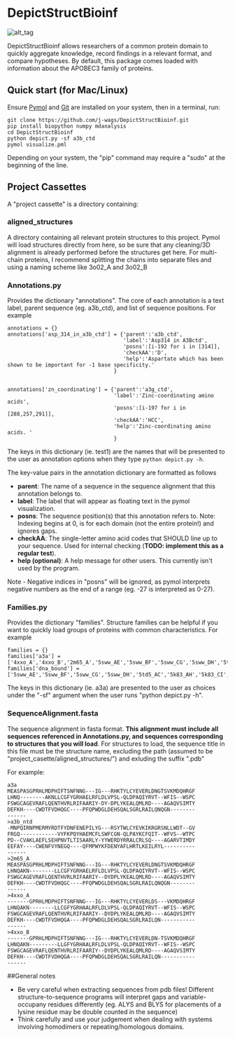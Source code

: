 # DepictStructBioinf

![alt_tag](https://github.com/j-wags/DepictStructBioinf/blob/master/test_region_image.png)

DepictStructBioinf allows researchers of a common protein domain to quickly aggregate knowledge, record findings in a relevant format, and compare hypotheses. By default, this package comes loaded with information about the APOBEC3 family of proteins. 

## Quick start (for Mac/Linux)

Ensure [Pymol](https://sourceforge.net/projects/pymol/) and [Git](https://git-scm.com/book/en/v2/Getting-Started-Installing-Git) are installed on your system, then in a terminal, run:

```
git clone https://github.com/j-wags/DepictStructBioinf.git
pip install biopython numpy mdanalysis
cd DepictStructBioinf
python depict.py -sf a3b_ctd
pymol visualize.pml
```
Depending on your system, the "pip" command may require a "sudo" at the beginning of the line.

## Project Cassettes
A "project cassette" is a directory containing:

### aligned_structures
A directory containing all relevant protein structures to this project. Pymol will load structures directly from here, so be sure that any cleaning/3D alignment is already performed before the structures get here. For multi-chain proteins, I recommend splitting the chains into separate files and using a naming scheme like 3o02_A and 3o02_B

### Annotations.py
Provides the dictionary "annotations". The core of each annotation is a text label, parent sequence (eg. a3b_ctd), and list of sequence positions. For example

```
annotations = {}
annotations['asp_314_in_a3b_ctd'] = {'parent':'a3b_ctd',
                                     'label':'Asp314 in A3Bctd',
                                     'posns':[i-192 for i in [314]], 
                                     'checkAA':'D',
                                     'help':'Aspartate which has been shown to be important for -1 base specificity.'
                                  }


annotations['zn_coordinating'] = {'parent':'a3g_ctd',
                                  'label':'Zinc-coordinating amino acids',
                                  'posns':[i-197 for i in [288,257,291]],
                                  'checkAA':'HCC',
                                  'help':'Zinc-coordinating amino acids. '
                                  }
```

The keys in this dictionary (ie. test1) are the names that will be presented to the user as annotation options when they type ```python depict.py -h```.

The key-value pairs in the annotation dictionary are formatted as follows

- **parent**: The name of a sequence in the sequence alignment that this annotation belongs to.
- **label**: The label that will appear as floating text in the pymol visualization.
- **posns**: The sequence position(s) that this annotation refers to. Note: Indexing begins at 0, is for each domain (not the entire protein!) and ignores gaps.
- **checkAA**: The single-letter amino acid codes that SHOULD line up to your sequence. Used for internal checking (**TODO: implement this as a regular test**).
- **help (optional)**: A help message for other users. This currently isn't used by the program.

Note - Negative indices in "posns" will be ignored, as pymol interprets negative numbers as the end of a range (eg. -27 is interpreted as 0-27). 



### Families.py
Provides the dictionary "families". Structure families can be helpful if you want to quickly load groups of proteins with common characteristics. For example
```
families = {}
families['a3a'] = ['4xxo_A','4xxo_B','2m65_A','5sww_AE','5sww_BF','5sww_CG','5sww_DH','5td5_AC']
families['dna_bound'] = ['5sww_AE','5sww_BF','5sww_CG','5sww_DH','5td5_AC','5k83_AH','5k83_CI','5k83_EJ']

```


The keys in this dictionary (ie. a3a) are presented to the user as choices under the "-sf" argument when the user runs "python depict.py -h".


### SequenceAlignment.fasta
The sequence alignment in fasta format. **This alignment must include all sequences referenced in Annotations.py, and sequences corresponding to structures that you will load**. For structures to load, the sequence title in this file must be the structure name, excluding the path (assumed to be "project_casette/aligned_structures/") and exluding the suffix ".pdb"

For example:
```
a3a
MEASPASGPRHLMDPHIFTSNFNNG---IG---RHKTYLCYEVERLDNGTSVKMDQHRGF
LHNQ--------AKNLLCGFYGRHAELRFLDLVPSL-QLDPAQIYRVT--WFIS--WSPC
FSWGCAGEVRAFLQENTHVRLRIFAARIY-DY-DPLYKEALQMLRD----AGAQVSIMTY
DEFKH----CWDTFVDHQGC----PFQPWDGLDEHSQALSGRLRAILQNQGN--------
------
>a3b_ntd
-MNPQIRNPMERMYRDTFYDNFENEPILYG---RSYTWLCYEVKIKRGRSNLLWDT--GV
FRGQ------------VYFKPQYHAEMCFLSWFCGN-QLPAYKCFQIT--WFVS--WTPC
PD--CVAKLAEFLSEHPNVTLTISAARLY-YYWERDYRRALCRLSQ----AGARVTIMDY
EEFAY----CWENFVYNEGQ----QFMPWYKFDENYAFLHRTLKEILRYL----------
------
>2m65_A
MEASPASGPRHLMDPHIFTSNFNNG---IG---RHKTYLCYEVERLDNGTSVKMDQHRGF
LHNQAKN--------LLCGFYGRHAELRFLDLVPSL-QLDPAQIYRVT--WFIS--WSPC
FSWGCAGEVRAFLQENTHVRLRIFAARIY--DYDPLYKEALQMLRD----AGAQVSIMTY
DEFKH----CWDTFVDHQGC----PFQPWDGLDEHSQALSGRLRAILQNQGN--------
------
>4xxo_A
-------GPRHLMDPHIFTSNFNNG---IG---RHKTYLCYEVERLDS---VKMDQHRGF
LHNQAKN--------LLCGFYGRHAALRFLDLVPSL-QLDPAQIYRVT--WFIS--WSPC
FSWGCAGEVRAFLQENTHVRLRIFAARIY--DYDPLYKEALQMLRD----AGAQVSIMTY
DEFKH----CWDTFVDHQGA----PFQPWDGLDEHSQALSGRLRAILQN-----------
------
>4xxo_B
-------GPRHLMDPHIFTSNFNNG---IG---RHKTYLCYEVERLDN-TSVKMDQHRGF
LHNQAKN---------LLGFYGRHAALRFLDLVPSL-QLDPAQIYRVT--WFIS--WSPC
FSWGCAGEVRAFLQENTHVRLRIFAARIY--DYDPLYKEALQMLRD----AGAQVSIMTY
DEFKH----CWDTFVDHQGA----PFQPWDGLDEHSQALSGRLRAILQN-----------
------
```


##General notes
- Be very careful when extracting sequences from pdb files! Different structure-to-sequence programs will interpret gaps and variable-occupany residues differently (eg. ALYS and BLYS for placements of a lysine residue may be double counted in the sequence)
- Think carefully and use your judgement when dealing with systems involving homodimers or repeating/homologous domains.
